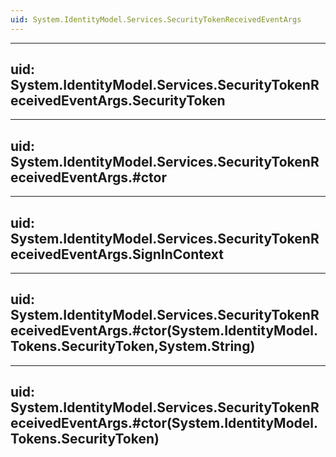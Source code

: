 ```yaml
---
uid: System.IdentityModel.Services.SecurityTokenReceivedEventArgs
---
```


---
uid: System.IdentityModel.Services.SecurityTokenReceivedEventArgs.SecurityToken
---

---
uid: System.IdentityModel.Services.SecurityTokenReceivedEventArgs.#ctor
---

---
uid: System.IdentityModel.Services.SecurityTokenReceivedEventArgs.SignInContext
---

---
uid: System.IdentityModel.Services.SecurityTokenReceivedEventArgs.#ctor(System.IdentityModel.Tokens.SecurityToken,System.String)
---

---
uid: System.IdentityModel.Services.SecurityTokenReceivedEventArgs.#ctor(System.IdentityModel.Tokens.SecurityToken)
---
